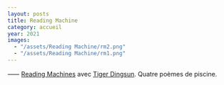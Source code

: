 ```yaml
---
layout: posts
title: Reading Machine
category: accueil
year: 2021
images:
  - "/assets/Reading Machine/rm2.png"
  - "/assets/Reading Machine/rm1.png"
---
```


⸺ [Reading Machines][1] avec [Tiger Dingsun][2]. Quatre poèmes de piscine.

[1]: https://tdingsun.github.io/paul/
[2]: https://www.tiger.exposed/
